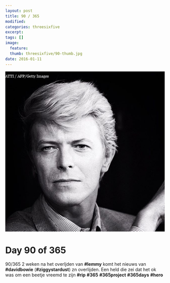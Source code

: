 ```yaml
---
layout: post
title: 90 / 365
modified:
categories: threesixfive
excerpt:
tags: []
image:
  feature: 
  thumb: threesixfive/90-thumb.jpg
date: 2016-01-11
---
```


![90](/images/threesixfive/90.jpg)

# Day 90 of 365

90/365 2 weken na het overljden van **\#lemmy** komt het nieuws van **\#davidbowie** (**\#ziggystardust**) zn overlijden. Een held die zei dat het ok was om een beetje vreemd te zijn **\#rip** **\#365** **\#365project** **\#365days** **\#hero**
